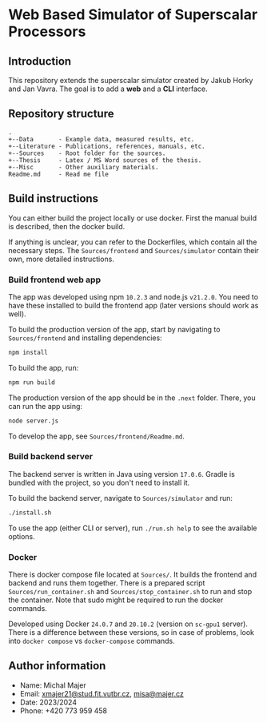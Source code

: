 # Web Based Simulator of Superscalar Processors

## Introduction

This repository extends the superscalar simulator created by Jakub Horky and Jan Vavra. The goal is to add a **web** and a **CLI** interface.

## Repository structure

    .
    +--Data       - Example data, measured results, etc.
    +--Literature - Publications, references, manuals, etc.
    +--Sources    - Root folder for the sources.
    +--Thesis     - Latex / MS Word sources of the thesis.
    +--Misc       - Other auxiliary materials.
    Readme.md     - Read me file

## Build instructions

You can either build the project locally or use docker.
First the manual build is described, then the docker build.

If anything is unclear, you can refer to the Dockerfiles, which contain all the necessary steps.
The `Sources/frontend` and `Sources/simulator` contain their own, more detailed instructions.

### Build frontend web app

The app was developed using npm `10.2.3` and node.js `v21.2.0`.
You need to have these installed to build the frontend app (later versions should work as well).

To build the production version of the app, start by navigating to `Sources/frontend` and installing dependencies:

```bash
npm install
```

To build the app, run:

```bash
npm run build
```

The production version of the app should be in the `.next` folder.
There, you can run the app using:

```bash
node server.js
```

To develop the app, see `Sources/frontend/Readme.md`.

### Build backend server

The backend server is written in Java using version `17.0.6`. Gradle is bundled with the project, so you don't need to install it.

To build the backend server, navigate to `Sources/simulator` and run:

```bash
./install.sh
```

To use the app (either CLI or server), run `./run.sh help` to see the available options.

### Docker

There is docker compose file located at `Sources/`. It builds the frontend and backend and runs them together.
There is a prepared script `Sources/run_container.sh` and `Sources/stop_container.sh` to run and stop the container.
Note that sudo might be required to run the docker commands.

Developed using Docker `24.0.7` and `20.10.2` (version on `sc-gpu1` server).
There is a difference between these versions, so in case of problems, look into `docker compose` vs `docker-compose` commands.

## Author information

 * Name: Michal Majer
 * Email: xmajer21@stud.fit.vutbr.cz, misa@majer.cz
 * Date: 2023/2024
 * Phone: +420 773 959 458
